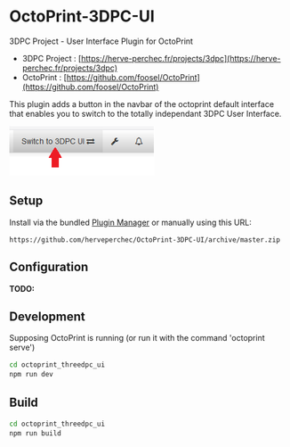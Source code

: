 # OctoPrint-3DPC-UI

3DPC Project - User Interface Plugin for OctoPrint

- 3DPC Project : [https://herve-perchec.fr/projects/3dpc](https://herve-perchec.fr/projects/3dpc)
- OctoPrint : [https://github.com/foosel/OctoPrint](https://github.com/foosel/OctoPrint)

This plugin adds a button in the navbar of the octoprint default interface that enables you to switch to the totally independant 3DPC User Interface.

![screenshot](extras/screenshot_button.png)

## Setup

Install via the bundled [Plugin Manager](https://github.com/foosel/OctoPrint/wiki/Plugin:-Plugin-Manager)
or manually using this URL:

    https://github.com/herveperchec/OctoPrint-3DPC-UI/archive/master.zip


## Configuration

**TODO:** 

## Development

Supposing OctoPrint is running (or run it with the command 'octoprint serve')

```bash
cd octoprint_threedpc_ui
npm run dev
```

## Build

```bash
cd octoprint_threedpc_ui
npm run build
```